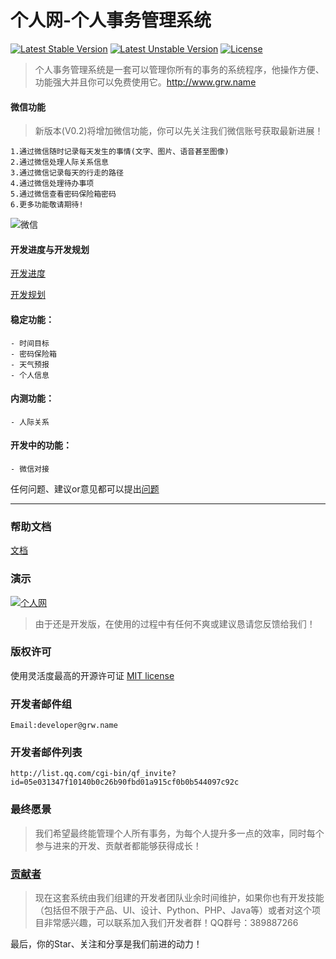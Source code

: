 个人网-个人事务管理系统
===
[![Latest Stable Version](https://poser.pugx.org/wufeifei/grw/v/stable.svg)](https://packagist.org/packages/wufeifei/grw)
[![Latest Unstable Version](https://poser.pugx.org/wufeifei/grw/v/unstable.svg)](https://packagist.org/packages/wufeifei/grw)
[![License](https://poser.pugx.org/wufeifei/grw/license.svg)](https://packagist.org/packages/wufeifei/grw)

> 个人事务管理系统是一套可以管理你所有的事务的系统程序，他操作方便、功能强大并且你可以免费使用它。http://www.grw.name

#### 微信功能

> 新版本(V0.2)将增加微信功能，你可以先关注我们微信账号获取最新进展！

```
1.通过微信随时记录每天发生的事情(文字、图片、语音甚至图像)
2.通过微信处理人际关系信息
3.通过微信记录每天的行走的路径
4.通过微信处理待办事项
5.通过微信查看密码保险箱密码
6.更多功能敬请期待!
```

![微信](https://raw.githubusercontent.com/wufeifei/grw/367aea5c83aef8a45cceea0c22fa103363224a0f/statics/img/wechat/qrcode.jpg)

#### 开发进度与开发规划

[开发进度](https://github.com/wufeifei/grw/wiki/%E5%BC%80%E5%8F%91%E6%97%A5%E5%BF%97)

[开发规划](https://github.com/wufeifei/grw/wiki/%E5%BC%80%E5%8F%91%E8%A7%84%E5%88%92)

#### 稳定功能：
```
- 时间目标
- 密码保险箱
- 天气预报
- 个人信息
```

#### 内测功能：
```
- 人际关系
```

#### 开发中的功能：
```
- 微信对接
```

任何问题、建议or意见都可以提出[问题](https://github.com/wufeifei/grw/issues)

---

### 帮助文档

[文档](https://github.com/wufeifei/grw/wiki)

### 演示

[![个人网](http://www.grw.name/assets/img/splash_app.png)](http://www.grw.name)

> 由于还是开发版，在使用的过程中有任何不爽或建议恳请您反馈给我们！

### 版权许可

使用灵活度最高的开源许可证 [MIT license](http://opensource.org/licenses/MIT)

### 开发者邮件组
```
Email:developer@grw.name
```

### 开发者邮件列表
```
http://list.qq.com/cgi-bin/qf_invite?id=05e031347f10140b0c26b90fbd01a915cf0b0b544097c92c
```


### 最终愿景
> 我们希望最终能管理个人所有事务，为每个人提升多一点的效率，同时每个参与进来的开发、贡献者都能够获得成长！

### [贡献者](https://github.com/wufeifei/grw/graphs/contributors)

> 现在这套系统由我们组建的开发者团队业余时间维护，如果你也有开发技能（包括但不限于产品、UI、设计、Python、PHP、Java等）或者对这个项目非常感兴趣，可以联系加入我们开发者群！QQ群号：389887266

最后，你的Star、关注和分享是我们前进的动力！
